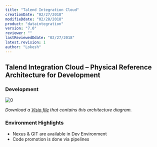 ```yaml
---
title: "Talend Integration Cloud"
creationDate: "02/27/2018"
modifieDdate: "02/28/2018"
product: "dataintegration"
version: "7.0"
reviewer: ""
lastReviewedDdate: "02/27/2018"
latest.revision: 1
author: "Lokesh"
---
```

## Talend Integration Cloud – Physical Reference Architecture for Development

### Development
![[0]][0]

*Download a [Visio file][tc-Architecture-7.0-Dev] that contains this architecture diagram.*

### Environment Highlights

- Nexus & GIT are available in Dev Environment
- Code promotion is done via pipelines

<!-- links -->
[0]: ./../../../../resources/images/talend-cloud/tc-dev.png "Talend Integration Cloud for Development"
[tc-Architecture-7.0-Dev]: ./../../../../resources/visio/tc-architecture/talend-cloud-physical-architecture-7.0.vsdx
